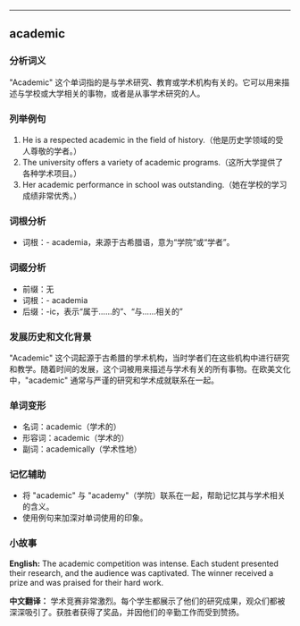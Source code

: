 
---------------
## academic
### 分析词义
"Academic" 这个单词指的是与学术研究、教育或学术机构有关的。它可以用来描述与学校或大学相关的事物，或者是从事学术研究的人。

### 列举例句
1. He is a respected academic in the field of history.（他是历史学领域的受人尊敬的学者。）
2. The university offers a variety of academic programs.（这所大学提供了各种学术项目。）
3. Her academic performance in school was outstanding.（她在学校的学习成绩非常优秀。）

### 词根分析
- 词根：- academia，来源于古希腊语，意为“学院”或“学者”。

### 词缀分析
- 前缀：无
- 词根：- academia
- 后缀：-ic，表示“属于……的”、“与……相关的”

### 发展历史和文化背景
"Academic" 这个词起源于古希腊的学术机构，当时学者们在这些机构中进行研究和教学。随着时间的发展，这个词被用来描述与学术有关的所有事物。在欧美文化中，"academic" 通常与严谨的研究和学术成就联系在一起。

### 单词变形
- 名词：academic（学术的）
- 形容词：academic（学术的）
- 副词：academically（学术性地）

### 记忆辅助
- 将 "academic" 与 "academy"（学院）联系在一起，帮助记忆其与学术相关的含义。
- 使用例句来加深对单词使用的印象。

### 小故事
**English:**
The academic competition was intense. Each student presented their research, and the audience was captivated. The winner received a prize and was praised for their hard work.

**中文翻译：**
学术竞赛非常激烈。每个学生都展示了他们的研究成果，观众们都被深深吸引了。获胜者获得了奖品，并因他们的辛勤工作而受到赞扬。

